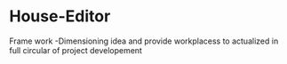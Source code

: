 # House-Editor
Frame work -Dimensioning idea and provide workplacess to actualized in full circular of project developement
